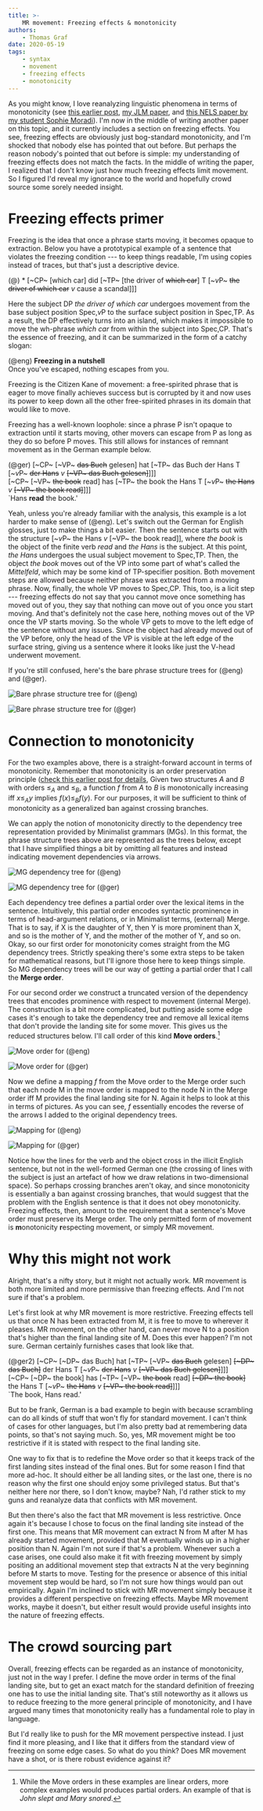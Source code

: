 ```yaml
---
title: >-
    MR movement: Freezing effects & monotonicity
authors:
    - Thomas Graf
date: 2020-05-19
tags:
    - syntax
    - movement
    - freezing effects
    - monotonicity
---
```


<!-- START_SUMMARY_BLOCK -->
As you might know, I love reanalyzing linguistic phenomena in terms of monotonicity
(see
[this earlier post]({filename}2019-05-31_graf_number-monotonicity.md),
[my JLM paper](http://dx.doi.org/10.15398/jlm.v7i2.211), and
[this NELS paper by my student Sophie Moradi](https://github.com/somoradi/somoradi/blob/master/nels49_Moradi.pdf)).
I'm now in the middle of writing another paper on this topic, and it currently includes a section on freezing effects.
You see, freezing effects are obviously just bog-standard monotonicity, and I'm shocked that nobody else has pointed that out before.
But perhaps the reason nobody's pointed that out before is simple: my understanding of freezing effects does not match the facts.
In the middle of writing the paper, I realized that I don't know just how much freezing effects limit movement.
So I figured I'd reveal my ignorance to the world and hopefully crowd source some sorely needed insight.
<!-- END_SUMMARY_BLOCK -->


# Freezing effects primer

Freezing is the idea that once a phrase starts moving, it becomes opaque to extraction.
Below you have a prototypical example of a sentence that violates the freezing condition --- to keep things readable, I'm using copies instead of traces, but that's just a descriptive device.

(@) \* [~CP~ [which car] did [~TP~ [the driver of ~~which car~~] T [~*v*P~ ~~the driver of which car~~ *v* cause a scandal]]]

Here the subject DP *the driver of which car* undergoes movement from the base subject position Spec,*v*P to the surface subject position in Spec,TP.
As a result, the DP effectively turns into an island, which makes it impossible to move the wh-phrase *which car* from within the subject into Spec,CP.
That's the essence of freezing, and it can be summarized in the form of a catchy slogan:

(@eng) **Freezing in a nutshell**  
    Once you've escaped, nothing escapes from you.

Freezing is the Citizen Kane of movement: a free-spirited phrase that is eager to move finally achieves success but is corrupted by it and now uses its power to keep down all the other free-spirited phrases in its domain that would like to move.

Freezing has a well-known loophole: since a phrase P isn't opaque to extraction until it starts moving, other movers can escape from P as long as they do so before P moves.
This still allows for instances of remnant movement as in the German example below.

(@ger) [~CP~ [~VP~ ~~das Buch~~ gelesen] hat [~TP~ das Buch der Hans T [~*v*P~ ~~der Hans~~ *v* ~~[~VP~ das Buch gelesen]~~]]]  
    [~CP~ [~VP~ ~~the book~~ read] has [~TP~ the book the Hans T [~*v*P~ ~~the Hans~~ *v* ~~[~VP~ the book read]~~]]]  
    `Hans **read** the book.'

Yeah, unless you're already familiar with the analysis, this example is a lot harder to make sense of (@eng).
Let's switch out the German for English glosses, just to make things a bit easier.
Then the sentence starts out with the structure [~*v*P~ the Hans *v* [~VP~ the book read]], where *the book* is the object of the finite verb *read* and *the Hans* is the subject.
At this point, *the Hans* undergoes the usual subject movement to Spec,TP.
Then, the object *the book* moves out of the VP into some part of what's called the *Mittelfeld*, which may be some kind of TP-specifier position.
Both movement steps are allowed because neither phrase was extracted from a moving phrase.
Now, finally, the whole VP moves to Spec,CP.
This, too, is a licit step --- freezing effects do not say that you cannot move once something has moved out of you, they say that nothing can move out of you once you start moving.
And that's definitely not the case here, nothing moves out of the VP once the VP starts moving.
So the whole VP gets to move to the left edge of the sentence without any issues.
Since the object had already moved out of the VP before, only the head of the VP is visible at the left edge of the surface string, giving us a sentence where it looks like just the V-head underwent movement.

If you're still confused, here's the bare phrase structure trees for (@eng) and (@ger).

![Bare phrase structure tree for (@eng)]({static}/img/thomas/monotonicity_freezing/bpstree_eng.svg)

![Bare phrase structure tree for (@ger)]({static}/img/thomas/monotonicity_freezing/bpstree_ger.svg)


# Connection to monotonicity

For the two examples above, there is a straight-forward account in terms of monotonicity.
Remember that monotonicity is an order preservation principle ([check this earlier post for details]({filename}2019-05-31_graf_number-monotonicity.md),
Given two structures $A$ and $B$ with orders $\leq_A$ and $\leq_B$, a function $f$ from $A$ to $B$ is monotonically increasing iff $x \leq_A y$ implies $f(x) \leq_B f(y)$.
For our purposes, it will be sufficient to think of monotonicity as a generalized ban against crossing branches.

We can apply the notion of monotonicity directly to the dependency tree representation provided by Minimalist grammars (MGs).
In this format, the phrase structure trees above are represented as the trees below, except that I have simplified things a bit by omitting all features and instead indicating movement dependencies via arrows.

![MG dependency tree for (@eng)]({static}/img/thomas/monotonicity_freezing/deptree_eng.svg)

![MG dependency tree for (@ger)]({static}/img/thomas/monotonicity_freezing/deptree_ger.svg)

Each dependency tree defines a partial order over the lexical items in the sentence.
Intuitively, this partial order encodes syntactic prominence in terms of head-argument relations, or in Minimalist terms, (external) Merge.
That is to say, if X is the daughter of Y, then Y is more prominent than X, and so is the mother of Y, and the mother of the mother of Y, and so on.
Okay, so our first order for monotonicity comes straight from the MG dependency trees.
Strictly speaking there's some extra steps to be taken for mathematical reasons, but I'll ignore those here to keep things simple.
So MG dependency trees will be our way of getting a partial order that I call the **Merge order**.

For our second order we construct a truncated version of the dependency trees that encodes prominence with respect to movement (internal Merge).
The construction is a bit more complicated, but putting aside some edge cases it's enough to take the dependency tree and remove all lexical items that don't provide the landing site for some mover.
This gives us the reduced structures below.
I'll call order of this kind **Move orders**.[^linear]

[^linear]: While the Move orders in these examples are linear orders, more complex examples would produces partial orders.
An example of that is *John slept and Mary snored*.

![Move order for (@eng)]({static}/img/thomas/monotonicity_freezing/movetree_eng.svg)

![Move order for (@ger)]({static}/img/thomas/monotonicity_freezing/movetree_ger.svg)

Now we define a mapping *f* from the Move order to the Merge order such that each node M in the move order is mapped to the node N in the Merge order iff M provides the final landing site for N.
Again it helps to look at this in terms of pictures.
As you can see, *f* essentially encodes the reverse of the arrows I added to the original dependency trees.

![Mapping for (@eng)]({static}/img/thomas/monotonicity_freezing/mapping_eng.svg)

![Mapping for (@ger)]({static}/img/thomas/monotonicity_freezing/mapping_ger.svg)

Notice how the lines for the verb and the object cross in the illicit English sentence, but not in the well-formed German one (the crossing of lines with the subject is just an artefact of how we draw relations in two-dimensional space).
So perhaps crossing branches aren't okay, and since monotonicity is essentially a ban against crossing branches, that would suggest that the problem with the English sentence is that it does not obey monotonicity.
Freezing effects, then, amount to the requirement that a sentence's Move order must preserve its Merge order.
The only permitted form of movement is **m**onotonicity **r**especting movement, or simply MR movement.


# Why this might not work

Alright, that's a nifty story, but it might not actually work.
MR movement is both more limited and more permissive than freezing effects.
And I'm not sure if that's a problem.

Let's first look at why MR movement is more restrictive.
Freezing effects tell us that once N has been extracted from M, it is free to move to wherever it pleases.
MR movement, on the other hand, can never move N to a position that's higher than the final landing site of M.
Does this ever happen?
I'm not sure.
German certainly furnishes cases that look like that.

(@ger2) [~CP~ [~DP~ das Buch] hat [~TP~ [~VP~ ~~das Buch~~ gelesen] ~~[~DP~ das Buch]~~ der Hans T [~*v*P~ ~~der Hans~~ *v* ~~[~VP~ das Buch gelesen]~~]]]  
        [~CP~ [~DP~ the book] has [~TP~ [~VP~ ~~the book~~ read] ~~[~DP~ the book]~~ the Hans T [~*v*P~ ~~the Hans~~ *v* ~~[~VP~ the book read]~~]]]  
        `The book, Hans read.'

But to be frank, German is a bad example to begin with because scrambling can do all kinds of stuff that won't fly for standard movement.
I can't think of cases for other languages, but I'm also pretty bad at remembering data points, so that's not saying much.
So, yes, MR movement might be too restrictive if it is stated with respect to the final landing site.

One way to fix that is to redefine the Move order so that it keeps track of the first landing sites instead of the final ones.
But for some reason I find that more ad-hoc.
It should either be all landing sites, or the last one, there is no reason why the first one should enjoy some privileged status.
But that's neither here nor there, so I don't know, maybe?
Nah, I'd rather stick to my guns and reanalyze data that conflicts with MR movement.

But then there's also the fact that MR movement is less restrictive.
Once again it's because I chose to focus on the final landing site instead of the first one.
This means that MR movement can extract N from M after M has already started movement, provided that M eventually winds up in a higher position than N.
Again I'm not sure if that's a problem.
Whenever such a case arises, one could also make it fit with freezing movement by simply positing an additional movement step that extracts N at the very beginning before M starts to move.
Testing for the presence or absence of this initial movement step would be hard, so I'm not sure how things would pan out empirically.
Again I'm inclined to stick with MR movement simply because it provides a different perspective on freezing effects.
Maybe MR movement works, maybe it doesn't, but either result would provide useful insights into the nature of freezing effects.


# The crowd sourcing part

Overall, freezing effects can be regarded as an instance of monotonicity, just not in the way I prefer.
I define the move order in terms of the final landing site, but to get an exact match for the standard definition of freezing one has to use the initial landing site.
That's still noteworthy as it allows us to reduce freezing to the more general principle of monotonicity, and I have argued many times that monotonicity really has a fundamental role to play in language.

But I'd really like to push for the MR movement perspective instead.
I just find it more pleasing, and I like that it differs from the standard view of freezing on some edge cases.
So what do you think?
Does MR movement have a shot, or is there robust evidence against it?
